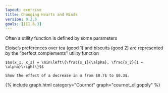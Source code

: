 ```yaml
---
layout: exercise
title: Changing Hearts and Minds
version: 0.2.6
goals: [III.B.3]
---
```



Often a utility function is defined 
by some parameters

Eloise’s preferences over tea (good 1) and biscuits (good 2) are represented by the “perfect
complements" utility function 

    $$u(x_1, x_2) = \min\left\{\frac{x_1}{\alpha}, \frac{x_2}{1 − \alpha}\right\}$$

    Show the effect of a decrease in α from $0.7$ to $0.3$.

{% include graph.html category="Cournot" graph="cournot_oligopoly" %}
